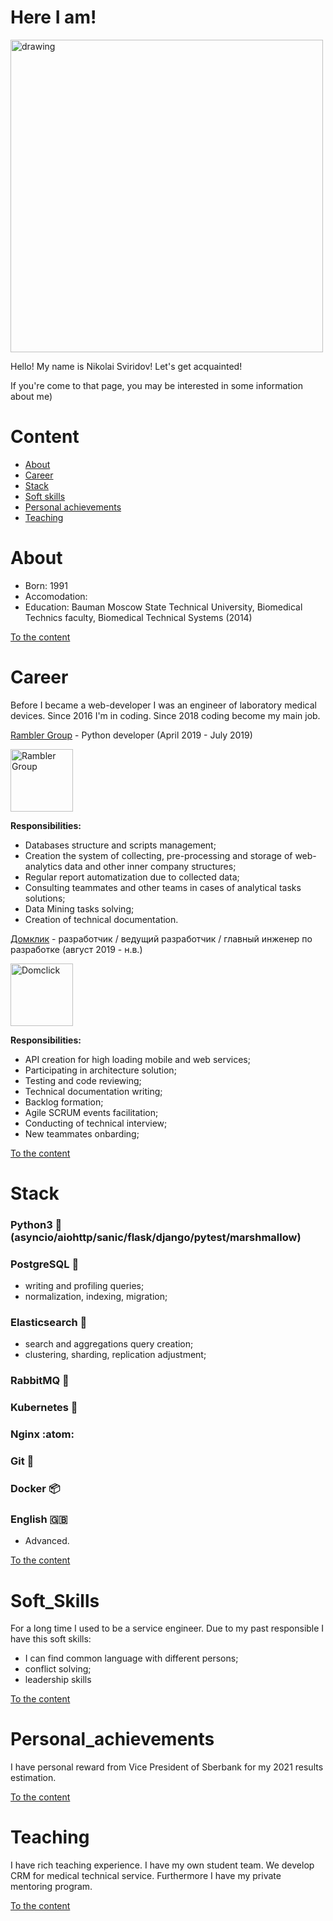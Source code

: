 # Here I am!
<p>
<img src="https://sun9-40.userapi.com/impg/c854220/v854220417/177618/CNRgoIT-Hnk.jpg?size=1280x720&quality=96&sign=ba7063584c8305e0084f172e19bbbe6e&type=album" alt="drawing" width="500"/>
</p>

<p>
Hello! My name is Nikolai Sviridov! Let's get acquainted!
</p>

<p>
If you're come to that page, you may be interested in some information about me)
</p>

# Content
- [About](#about)
- [Career](#career)
- [Stack](#stack)
- [Soft skills](#soft_skills)
- [Personal achievements](#personal-achievements)
- [Teaching](#teaching)

# About
- Born: 1991
- Accomodation: <temporary without solid>
- Education: Bauman Moscow State Technical University, Biomedical Technics faculty, Biomedical Technical Systems (2014)

[To the content](#content)

# Career
Before I became a web-developer I was an engineer of laboratory medical devices. Since 2016 I'm in coding.
Since 2018 coding become my main job.

<a href=https://rambler-co.ru/>Rambler Group</a> - Python developer (April 2019 - July 2019)

<p>
<a href="https://rambler-co.ru/"><img alt="Rambler Group" src="https://static.tildacdn.com/tild3230-6533-4234-b861-386363356133/logo.png"
         width=100"></a>
</p>
<div><b>Responsibilities:</b></div>
<p>

- Databases structure and scripts management;
- Creation the system of collecting, pre-processing and storage of web-analytics data and other inner company structures;
- Regular report automatization due to collected data;
- Consulting teammates and other teams in cases of analytical tasks solutions;
- Data Mining tasks solving;
- Creation of technical documentation.

</p>

<a href=https://domclick.ru/>Домклик</a> - разработчик / ведущий разработчик / главный инженер по разработке (август 2019 - н.в.)
<p>
<a href="https://www.domclick.ru"><img alt="Domclick" src="https://domclick.ru/homepage-confered/og_logo_new.png"
         width=100"></a>
</p>
<p><b>Responsibilities:</b></p>

- API creation for high loading mobile and web services;
- Participating in architecture solution;
- Testing and code reviewing;
- Technical documentation writing;
- Backlog formation;
- Agile SCRUM events facilitation;
- Conducting of technical interview;
- New teammates onbarding;

[To the content](#content)

# Stack

<h3>Python3 🐍 (asyncio/aiohttp/sanic/flask/django/pytest/marshmallow)</h3>
   
<h3>PostgreSQL 🐘</h3>

- writing and profiling queries;
- normalization, indexing, migration;

<h3>Elasticsearch 🧶</h3>

- search and aggregations query creation;
- clustering, sharding, replication adjustment;

<h3>RabbitMQ 🐰</h3>

<h3>Kubernetes 🧊</h3>

<h3>Nginx :atom:</h3>

<h3>Git 🌳</h3>

<h3>Docker 📦</h3>

<h3>English 🇬🇧</h3>

- Advanced.
    
[To the content](#content)

# Soft_Skills

For a long time I used to be a service engineer. Due to my past responsible I have this soft skills:

- I can find common language with different persons;
- conflict solving;
- leadership skills

[To the content](#content)

# Personal_achievements

I have personal reward from Vice President of Sberbank for my 2021 results estimation.

[To the content](#content)

# Teaching

I have rich teaching experience. I have my own student team. We develop CRM for medical technical service.
Furthermore I have my private mentoring program.

[To the content](#content)